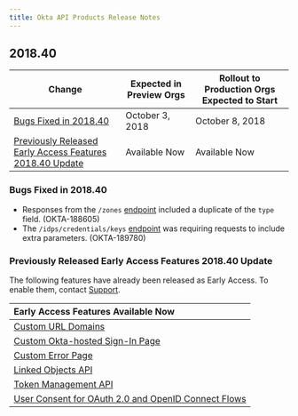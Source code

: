 ```yaml
---
title: Okta API Products Release Notes
---
```


## 2018.40

| Change                                                                                                               | Expected in Preview Orgs | Rollout to Production Orgs Expected to Start |
| -------------------------------------------------------------------------------------------------------------------- | ------------------------ | -------------------------------------------- |
| [Bugs Fixed in 2018.40](#bugs-fixed-in-2018-40)                                                                       | October 3, 2018       | October 8, 2018                           |
| [Previously Released Early Access Features 2018.40 Update](#previously-released-early-access-features-2018-40-update) | Available Now            | Available Now                                |

### Bugs Fixed in 2018.40

* Responses from the `/zones` [endpoint](/docs/reference/api/zones/#zones-api) included a duplicate of the `type` field. (OKTA-188605)
* The `/idps/credentials/keys` [endpoint](/docs/reference/api/idps/#add-x509-certificate-public-key) was requiring requests to include extra parameters. (OKTA-189780)

### Previously Released Early Access Features 2018.40 Update

The following features have already been released as Early Access. To enable them, contact [Support](https://support.okta.com/help/open_case).

| Early Access Features Available Now
| :------------------------------------------------- |
| [Custom URL Domains](#custom-url-domains-are-in-early-access)|
| [Custom Okta-hosted Sign-In Page](#custom-okta-hosted-sign-in-page-is-in-early-access)|
| [Custom Error Page](#custom-error-page-is-in-early-access)|
| [Linked Objects API](#linked-objects-api-in-early-access-ea) |
| [Token Management API](#token-management-api-is-in-early-access-ea) |
| [User Consent for OAuth 2.0 and OpenID Connect Flows](#user-consent-for-oauth-20-and-openid-connect-flows-in-early-availability-ea) |
